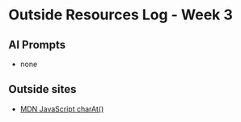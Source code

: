 # Outside Resources Log - Week 3


## AI Prompts
+ none

## Outside sites
+ [MDN JavaScript charAt()](https://developer.mozilla.org/en-US/docs/Web/JavaScript/Reference/Global_Objects/String/charAt)